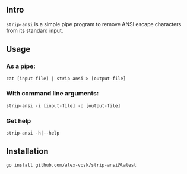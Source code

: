 ## Intro
`strip-ansi` is a simple pipe program to remove ANSI escape characters from its standard input.

## Usage
### As a pipe:
`cat [input-file] | strip-ansi > [output-file]`

### With command line arguments:
`strip-ansi -i [input-file] -o [output-file]`

### Get help 
`strip-ansi -h|--help`

## Installation
`go install github.com/alex-vosk/strip-ansi@latest`
